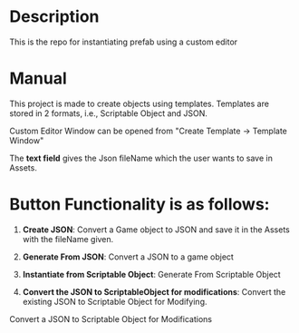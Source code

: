 # Description
This is the repo for instantiating prefab using a custom editor 



# Manual

This project is made to create objects using templates. Templates are stored in 2 formats, i.e., Scriptable Object and JSON.

Custom Editor Window can be opened from "Create Template -> Template Window"

The **text field** gives the Json fileName which the user wants to save in Assets.


# Button Functionality is as follows:

1. **Create JSON**: Convert a Game object to JSON and save it in the Assets with the fileName given.

2. **Generate From JSON**: Convert a JSON to a game object

3. **Instantiate from Scriptable Object**: Generate From Scriptable Object

4. **Convert the JSON to ScriptableObject for modifications**: Convert the existing JSON to Scriptable Object for Modifying.





Convert a JSON to Scriptable Object for Modifications

